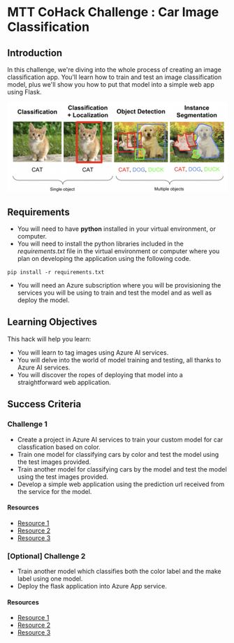 # MTT CoHack Challenge : Car Image Classification

## Introduction

In this challenge, we're diving into the whole process of creating an image classification app. You'll learn how to train and test an image classification model, plus we'll show you how to put that model into a simple web app using Flask.

![image](./images/image.png)

## Requirements

- You will need to have **python** installed in your virtual environment, or computer.
- You will need to install the python libraries included in the *requirements.txt* file in the virtual environment or computer where you plan on developing the application using the following code.

```
pip install -r requirements.txt
```

- You will need an Azure subscription where you will be provisioning the services you will be using to train and test the model and as well as deploy the model.

## Learning Objectives

This hack will help you learn:

- You will learn to tag images using Azure AI services.
- You will delve into the world of model training and testing, all thanks to Azure AI services.
- You will discover the ropes of deploying that model into a straightforward web application.

## Success Criteria

### Challenge 1

- Create a project in Azure AI services to train your custom model for car classfication based on color.
- Train one model for classifying cars by color and test the model using the test images provided.
- Train another model for classifying cars by the model and test the model using the test images provided.
- Develop a simple web application using the prediction url received from the service for the model.

#### Resources

- [Resource 1](https://learn.microsoft.com)
- [Resource 2](https://learn.microsoft.com)
- [Resource 3](https://learn.microsoft.com)

### [Optional] Challenge 2

- Train another model which classifies both the color label and the make label using one model.
- Deploy the flask application into Azure App service.

#### Resources

- [Resource 1](https://learn.microsoft.com)
- [Resource 2](https://learn.microsoft.com)
- [Resource 3](https://learn.microsoft.com)
